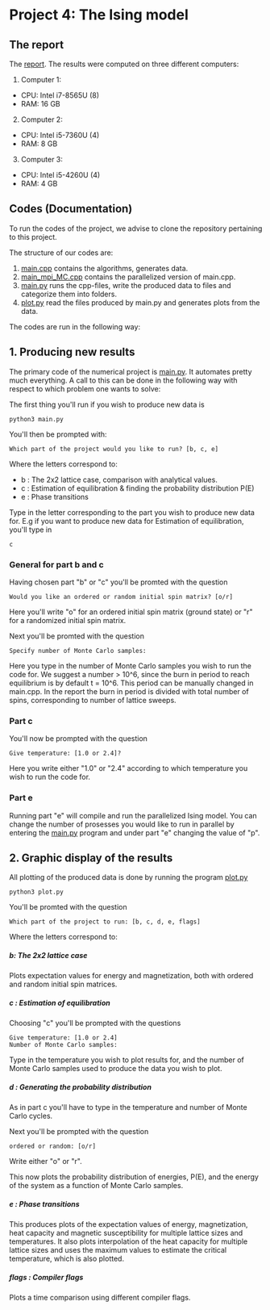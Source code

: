 # Project 4: The Ising model

## The report
The [report](https://github.com/reneaas/ComputationalPhysics/blob/master/projects/project4/report/Project_4.pdf).
The results were computed on three different computers:
1. Computer 1:
  - CPU: Intel i7-8565U (8)
  - RAM: 16 GB

2. Computer 2:
  - CPU: Intel i5-7360U (4)
  - RAM: 8 GB

3. Computer 3:
  - CPU: Intel i5-4260U (4)
  - RAM: 4 GB


## Codes (Documentation)
To run the codes of the project, we advise to clone the repository pertaining to this project.

The structure of our codes are:
1. [main.cpp](https://github.com/reneaas/ComputationalPhysics/blob/master/projects/project4/codes/main.cpp) contains the algorithms, generates data.
2. [main_mpi_MC.cpp](https://github.com/reneaas/ComputationalPhysics/blob/master/projects/project4/codes/main_mpi_MC.cpp) contains the parallelized version of main.cpp.
3. [main.py](https://github.com/reneaas/ComputationalPhysics/blob/master/projects/project4/codes/main.py) runs the cpp-files, write the produced data to files and categorize them into folders.
4. [plot.py](https://github.com/reneaas/ComputationalPhysics/blob/master/projects/project4/codes/plot.py) read the files produced by main.py and generates plots from the data.


The codes are run in the following way:

## 1. Producing new results

The primary code of the numerical project is [main.py](https://github.com/reneaas/ComputationalPhysics/blob/master/projects/project4/codes/main.py). It automates pretty much everything. A call to this can be done in the following way with respect to which problem one wants to solve:

The first thing you'll run if you wish to produce new data is

```console
python3 main.py
```

You'll then be prompted with:
```console
Which part of the project would you like to run? [b, c, e]
```

Where the letters correspond to:
- b : The 2x2 lattice case, comparison with analytical values.
- c : Estimation of equilibration & finding the probability distribution P(E)
- e : Phase transitions

Type in the letter corresponding to the part you wish to produce new data for. E.g if you want to produce new data for Estimation of equilibration, you'll type in

```console
c
```
### General for part b and c

Having chosen part "b" or "c" you'll be promted with the question

```console
Would you like an ordered or random initial spin matrix? [o/r]
```

Here you'll write "o" for an ordered initial spin matrix (ground state) or "r" for a randomized initial spin matrix.

Next you'll be promted with the question
```console
Specify number of Monte Carlo samples:
```

Here you type in the number of Monte Carlo samples you wish to run the code for. We suggest a number > 10^6, since the burn in period to reach equilibrium is by default t = 10^6. This period can be manually changed in main.cpp. In the report the burn in period is divided with total number of spins, corresponding to number of lattice sweeps.

### Part c

You'll now be prompted with the question
```console
Give temperature: [1.0 or 2.4]?
```
Here you write either "1.0" or "2.4" according to which temperature you wish to run the code for.

### Part e

Running part "e" will compile and run the parallelized Ising model. You can change the number of prosesses you would like to run in parallel by entering the [main.py](https://github.com/reneaas/ComputationalPhysics/blob/master/projects/project4/codes/main.py) program and under part "e" changing the value of "p".

## 2. Graphic display of the results
All plotting of the produced data is done by running the program [plot.py](https://github.com/reneaas/ComputationalPhysics/blob/master/projects/project4/codes/plot.py)

```console
python3 plot.py
```
You'll be promted with the question
```console
Which part of the project to run: [b, c, d, e, flags]
```

Where the letters correspond to:
##### b: The 2x2 lattice case

Plots expectation values for energy and magnetization, both with ordered and random initial spin matrices.

##### c : Estimation of equilibration

Choosing "c" you'll be prompted with the questions
```console
Give temperature: [1.0 or 2.4]
Number of Monte Carlo samples:
```

Type in the temperature you wish to plot results for, and the number of Monte Carlo samples used to produce the data you wish to plot.

##### d : Generating the probability distribution

As in part c you'll have to type in the temperature and number of Monte Carlo cycles.

Next you'll be prompted with the question
```console
ordered or random: [o/r]
```

Write either "o" or "r".

This now plots the probability distribution of energies, P(E), and the energy of the system as a function of Monte Carlo samples.


##### e : Phase transitions

This produces plots of the expectation values of energy, magnetization, heat capacity and magnetic susceptibility for multiple lattice sizes and temperatures. It also plots interpolation of the heat capacity for multiple lattice sizes and uses the maximum values to estimate the critical temperature, which is also plotted.



##### flags : Compiler flags

Plots a time comparison using different compiler flags.
